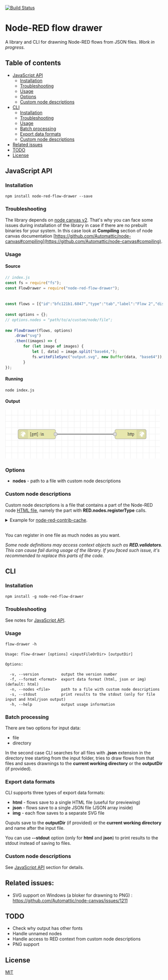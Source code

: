 [![Build Status](https://travis-ci.org/Ustimov/node-red-flow-drawer.svg?branch=master)](https://travis-ci.org/Ustimov/node-red-flow-drawer)

# Node-RED flow drawer

A library and CLI for drawning Node-RED flows from JSON files. *Work in progress.*

## Table of contents

* [JavaScript API](#javascript-api)
  * [Installation](#installation)
  * [Troubleshooting](#troubleshooting)
  * [Usage](#usage)
  * [Options](#options)
  * [Custom node descriptions](#custom-node-descriptions)
* [CLI](#cli)
  * [Installation](#installation-1)
  * [Troubleshooting](#troubleshooting-1)
  * [Usage](#usage-1)
  * [Batch processing](#batch-processing)
  * [Export data formats](#export-data-formats)
  * [Custom node descriptions](#custom-node-descriptions-1)
* [Related issues](#related-issues)
* [TODO](#todo)
* [License](#license)

## JavaScript API

### Installation

```
npm install node-red-flow-drawer --save
```

### Troubleshooting

The library depends on [node canvas v2](https://github.com/Automattic/node-canvas). That's why you can face some issues during installation of the library in case if there are no prebuilt binaries for your system. In this case look at **Compiling** section of node canvas documentation [https://github.com/Automattic/node-canvas#compiling](https://github.com/Automattic/node-canvas#compiling).

### Usage

#### Source

```javascript
// index.js
const fs = require("fs");
const FlowDrawer = require("node-red-flow-drawer");
 
 
const flows = [{"id":"bfc121b1.6847","type":"tab","label":"Flow 2","disabled":false,"info":""},{"id":"c1f897dd.90a048","type":"http in","z":"bfc121b1.6847","name":"","url":"/in","method":"get","upload":false,"swaggerDoc":"","x":200,"y":540,"wires":[["9b1c0d8f.216f2"]]},{"id":"9b1c0d8f.216f2","type":"http response","z":"bfc121b1.6847","name":"","statusCode":"200","headers":{},"x":500,"y":540,"wires":[]}];
 
const options = {};
// options.nodes = "path/to/a/custom/node/file";
 
new FlowDrawer(flows, options)
    .draw("svg")
    .then((images) => {
        for (let image of images) {
            let [, data] = image.split("base64,");
            fs.writeFileSync("output.svg", new Buffer(data, "base64"));
        }
});
```

#### Running

```
node index.js
```

#### Output

![Output](/docs/img/output.png)

### Options

* **nodes** - path to a file with custom node descriptions

### Custom node descriptions

Custom node descriptions is a file that contains a part of the Node-RED node [HTML file](https://nodered.org/docs/creating-nodes/node-html), namely the part with **RED.nodes.registerType** calls.

<details>
<summary>Example for <a href="https://github.com/CANDY-LINE/node-red-contrib-cache">node-red-contrib-cache</a>.</summary>

*Note the first line of the file. It's required to get access to current context.*

```javascript
const RED = this.RED;
 
RED.nodes.registerType('Cache in',{
  category: 'input',
  defaults: {
    name: { name: '' },
    cache: { type: 'Cache', required: true },
    keyType: { value : 'msg' },
    keyProperty: { value: 'topic', required: true },
    valueType: { value : 'msg' },
    valueProperty: { value: 'payload', required: true },
    useString: { value: false, required: false }
  },
  color: 'Turquoise',
  inputs: 1,
  outputs: 1,
  icon: "db.png",
  label: function() {
    return this.name || 'Cache';
  },
  labelStyle: function() {
    return this.name ? 'node_label_italic' : '';
  },
  oneditprepare: function() {
    $("#node-input-keyProperty").typedInput({default:this.keyType||'msg',types:['msg']});
    $("#node-input-valueProperty").typedInput({default:this.valueType||'msg',types:['msg']});
  }
});
RED.nodes.registerType('Cache out',{
  category: 'output',
  defaults: {
    name: { name: '' },
    cache: { type: 'Cache', required: true },
    keyType: { value : 'msg' },
    keyProperty: { value: 'topic', required: true },
    valueType: { value : 'msg' },
    valueProperty: { value: 'payload', required: true },
    ttlType: { value : 'msg' },
    ttlProperty: { value: '', required: false },
    useString: { value: false, required: false }
  },
  color: 'Turquoise',
  inputs: 1,
  outputs: 0,
  icon: "db.png",
  align: 'right',
  label: function() {
    return this.name || 'Cache';
  },
  labelStyle: function() {
    return this.name ? 'node_label_italic' : '';
  },
  oneditprepare: function() {
    $("#node-input-keyProperty").typedInput({default:this.keyType||'msg',types:['msg']});
    $("#node-input-valueProperty").typedInput({default:this.valueType||'msg',types:['msg']});
    $("#node-input-ttlProperty").typedInput({default:this.ttlType||'msg',types:['msg']});
  }
});
RED.nodes.registerType('Cache',{
  category: 'config',
  defaults: {
    name: { value: '', required: false },
    defaultTtl: { value: '', required: false },
    checkPeriod: { value: '', required: false },
  },
  label: function() {
    return this.name;
  },
});
```
</details>
<br>

You can register in one file as much nodes as you want.

*Some node definitions may access context objects such as **RED.validators**. This can cause fail during usage of the library. If you faced such issue, it's recommended to replace this parts of the code.*

## CLI

### Installation

```
npm install -g node-red-flow-drawer
```

### Troubleshooting

See notes for [JavaScript API](#troubleshooting).

### Usage

```
flow-drawer -h

Usage: flow-drawer [options] <inputFileOrDir> [outputDir]

Options:

  -v, --version          output the version number
  -f, --format <format>  export data format (html, json or img) (default: html)
  -n, --nodes <file>     path to a file with custom node descriptions
  -s, --stdout           print results to the stdout (only for file input and html/json output)
  -h, --help             output usage information
```

### Batch processing

There are two options for input data:
* file
* directory

In the second case CLI searches for all files with **.json** extension in the directory tree starting from the input folder, tries to draw flows from that files and saves drawnings to the **current working directory** or the **outputDir** (if provided).

### Export data formats

CLI supports three types of export data formats:
* **html** - flows save to a single HTML file (useful for previewing)
* **json** - flows save to a single JSON file (JSON array inside)
* **img** - each flow saves to a separate SVG file

Ouputs save to the **outputDir** (if provided) or the **current working directory** and name after the input file.

You can use **--stdout** option (only for **html** and **json**) to print results to the stdout instead of saving to files.

### Custom node descriptions

See [JavaScript API](#custom-node-descriptions) section for details.

## Related issues:

* SVG support on Windows (a bloker for drawning to PNG) : https://github.com/Automattic/node-canvas/issues/1211

## TODO

* Check why output has other fonts
* Handle unnamed nodes
* Handle access to RED context from custom node descriptions
* PNG support
 
## License

[MIT](/LICENSE)
